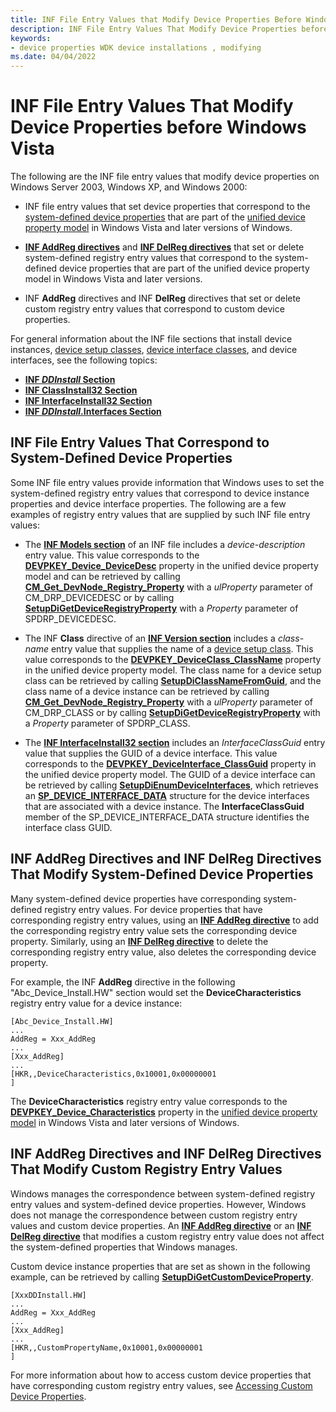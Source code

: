 ```yaml
---
title: INF File Entry Values that Modify Device Properties Before Windows Vista
description: INF File Entry Values That Modify Device Properties before Windows Vista
keywords:
- device properties WDK device installations , modifying
ms.date: 04/04/2022
---
```


# INF File Entry Values That Modify Device Properties before Windows Vista

The following are the INF file entry values that modify device properties on Windows Server 2003, Windows XP, and Windows 2000:

-   INF file entry values that set device properties that correspond to the [system-defined device properties](/previous-versions/ff553413(v=vs.85)) that are part of the [unified device property model](unified-device-property-model--windows-vista-and-later-.md) in Windows Vista and later versions of Windows.

-   [**INF AddReg directives**](inf-addreg-directive.md) and [**INF DelReg directives**](inf-delreg-directive.md) that set or delete system-defined registry entry values that correspond to the system-defined device properties that are part of the unified device property model in Windows Vista and later versions.

-   INF **AddReg** directives and INF **DelReg** directives that set or delete custom registry entry values that correspond to custom device properties.

For general information about the INF file sections that install device instances, [device setup classes](./overview-of-device-setup-classes.md), [device interface classes](./overview-of-device-interface-classes.md), and device interfaces, see the following topics:

* [**INF *DDInstall* Section**](inf-ddinstall-section.md)
* [**INF ClassInstall32 Section**](inf-classinstall32-section.md)
* [**INF InterfaceInstall32 Section**](inf-interfaceinstall32-section.md)
* [**INF *DDInstall*.Interfaces Section**](inf-ddinstall-interfaces-section.md)

## INF File Entry Values That Correspond to System-Defined Device Properties

Some INF file entry values provide information that Windows uses to set the system-defined registry entry values that correspond to device instance properties and device interface properties. The following are a few examples of registry entry values that are supplied by such INF file entry values:

-   The [**INF Models section**](inf-models-section.md) of an INF file includes a *device-description* entry value. This value corresponds to the [**DEVPKEY_Device_DeviceDesc**](./devpkey-device-devicedesc.md) property in the unified device property model and can be retrieved by calling [**CM_Get_DevNode_Registry_Property**](/windows/win32/api/cfgmgr32/nf-cfgmgr32-cm_get_devnode_registry_propertyw) with a *ulProperty* parameter of CM_DRP_DEVICEDESC or by calling [**SetupDiGetDeviceRegistryProperty**](/windows/win32/api/setupapi/nf-setupapi-setupdigetdeviceregistrypropertya) with a *Property* parameter of SPDRP_DEVICEDESC.

-   The INF **Class** directive of an [**INF Version section**](inf-version-section.md) includes a *class-name* entry value that supplies the name of a [device setup class](./overview-of-device-setup-classes.md). This value corresponds to the [**DEVPKEY_DeviceClass_ClassName**](./devpkey-deviceclass-classname.md) property in the unified device property model. The class name for a device setup class can be retrieved by calling [**SetupDiClassNameFromGuid**](/windows/win32/api/setupapi/nf-setupapi-setupdiclassnamefromguida), and the class name of a device instance can be retrieved by calling [**CM_Get_DevNode_Registry_Property**](/windows/win32/api/cfgmgr32/nf-cfgmgr32-cm_get_devnode_registry_propertyw) with a *ulProperty* parameter of CM_DRP_CLASS or by calling [**SetupDiGetDeviceRegistryProperty**](/windows/win32/api/setupapi/nf-setupapi-setupdigetdeviceregistrypropertya) with a *Property* parameter of SPDRP_CLASS.

-   The [**INF InterfaceInstall32 section**](inf-interfaceinstall32-section.md) includes an *InterfaceClassGuid* entry value that supplies the GUID of a device interface. This value corresponds to the [**DEVPKEY_DeviceInterface_ClassGuid**](devpkey-deviceinterface-classguid.md) property in the unified device property model. The GUID of a device interface can be retrieved by calling [**SetupDiEnumDeviceInterfaces**](/windows/win32/api/setupapi/nf-setupapi-setupdienumdeviceinterfaces), which retrieves an [**SP_DEVICE_INTERFACE_DATA**](/windows/win32/api/setupapi/ns-setupapi-sp_device_interface_data) structure for the device interfaces that are associated with a device instance. The **InterfaceClassGuid** member of the SP_DEVICE_INTERFACE_DATA structure identifies the interface class GUID.

## INF AddReg Directives and INF DelReg Directives That Modify System-Defined Device Properties

Many system-defined device properties have corresponding system-defined registry entry values. For device properties that have corresponding registry entry values, using an [**INF AddReg directive**](inf-addreg-directive.md) to add the corresponding registry entry value sets the corresponding device property. Similarly, using an [**INF DelReg directive**](inf-delreg-directive.md) to delete the corresponding registry entry value, also deletes the corresponding device property.

For example, the INF **AddReg** directive in the following "Abc_Device_Install.HW" section would set the **DeviceCharacteristics** registry entry value for a device instance:

```inf
[Abc_Device_Install.HW]
...
AddReg = Xxx_AddReg
...
[Xxx_AddReg]
...
[HKR,,DeviceCharacteristics,0x10001,0x00000001
] 
```

The **DeviceCharacteristics** registry entry value corresponds to the [**DEVPKEY_Device_Characteristics**](./devpkey-device-characteristics.md) property in the [unified device property model](unified-device-property-model--windows-vista-and-later-.md) in Windows Vista and later versions of Windows.

## INF AddReg Directives and INF DelReg Directives That Modify Custom Registry Entry Values

Windows manages the correspondence between system-defined registry entry values and system-defined device properties. However, Windows does not manage the correspondence between custom registry entry values and custom device properties. An [**INF AddReg directive**](inf-addreg-directive.md) or an [**INF DelReg directive**](inf-delreg-directive.md) that modifies a custom registry entry value does not affect the system-defined properties that Windows manages.

Custom device instance properties that are set as shown in the following example, can be retrieved by calling [**SetupDiGetCustomDeviceProperty**](/windows/win32/api/setupapi/nf-setupapi-setupdigetcustomdevicepropertya).

```inf
[XxxDDInstall.HW]
...
AddReg = Xxx_AddReg
...
[Xxx_AddReg]
...
[HKR,,CustomPropertyName,0x10001,0x00000001
] 
```

For more information about how to access custom device properties that have corresponding custom registry entry values, see [Accessing Custom Device Properties](accessing-custom-device-properties.md).
